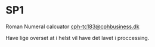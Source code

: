 # SP1

Roman Numeral calcuator 
cph-tc183@cphbusiness.dk 

Have lige overset at i helst vil have det lavet i proccessing.
